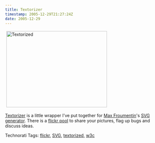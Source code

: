 ```yaml
---
title: Textorizer
timestamp: 2005-12-29T21:27:24Z
date: 2005-12-29
---
```


<a href="http://www.flickr.com/photos/psd/sets/1691239/"><img src="http://blog.whatfettle.com/textorized.png" height="249" width="329" border="0" hspace="4" vspace="4" alt="Textorized" /></a>
<p><a href="http://textorizer.whatfettle.com/">Textorizer</a> is a little wrapper I've put together for  <a href="http://www.w3.org/People/maxf/">Max Froumentin</a>'s <a href="http://www.w3.org/People/maxf/textorizer/">SVG generator</a>. There is a <a href="http://www.flickr.com/groups/textorized">flickr pool</a> to share your pictures, flag up bugs and discuss ideas.
</p>
<!-- technorati tags start --><p>Technorati Tags: <a href="http://www.technorati.com/tag/flickr" rel="tag">flickr</a>, <a href="http://www.technorati.com/tag/SVG" rel="tag">SVG</a>, <a href="http://www.technorati.com/tag/textorized" rel="tag">textorized</a>, <a href="http://www.technorati.com/tag/w3c" rel="tag">w3c</a></p><!-- technorati tags end -->
